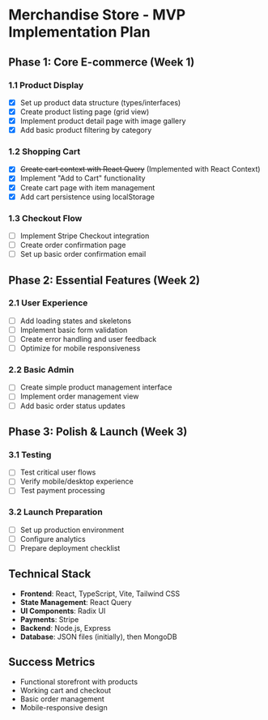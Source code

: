 # Merchandise Store - MVP Implementation Plan

## Phase 1: Core E-commerce (Week 1)

### 1.1 Product Display
- [x] Set up product data structure (types/interfaces)
- [x] Create product listing page (grid view)
- [x] Implement product detail page with image gallery
- [x] Add basic product filtering by category

### 1.2 Shopping Cart
- [x] ~~Create cart context with React Query~~ (Implemented with React Context)
- [x] Implement "Add to Cart" functionality
- [x] Create cart page with item management
- [x] Add cart persistence using localStorage

### 1.3 Checkout Flow
- [ ] Implement Stripe Checkout integration
- [ ] Create order confirmation page
- [ ] Set up basic order confirmation email

## Phase 2: Essential Features (Week 2)

### 2.1 User Experience
- [ ] Add loading states and skeletons
- [ ] Implement basic form validation
- [ ] Create error handling and user feedback
- [ ] Optimize for mobile responsiveness

### 2.2 Basic Admin
- [ ] Create simple product management interface
- [ ] Implement order management view
- [ ] Add basic order status updates

## Phase 3: Polish & Launch (Week 3)

### 3.1 Testing
- [ ] Test critical user flows
- [ ] Verify mobile/desktop experience
- [ ] Test payment processing

### 3.2 Launch Preparation
- [ ] Set up production environment
- [ ] Configure analytics
- [ ] Prepare deployment checklist

## Technical Stack
- **Frontend**: React, TypeScript, Vite, Tailwind CSS
- **State Management**: React Query
- **UI Components**: Radix UI
- **Payments**: Stripe
- **Backend**: Node.js, Express
- **Database**: JSON files (initially), then MongoDB

## Success Metrics
- Functional storefront with products
- Working cart and checkout
- Basic order management
- Mobile-responsive design
